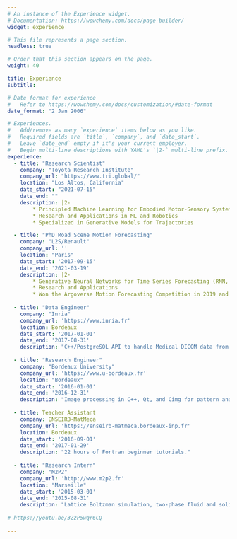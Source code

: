 ```yaml
---
# An instance of the Experience widget.
# Documentation: https://wowchemy.com/docs/page-builder/
widget: experience

# This file represents a page section.
headless: true

# Order that this section appears on the page.
weight: 40

title: Experience
subtitle:

# Date format for experience
#   Refer to https://wowchemy.com/docs/customization/#date-format
date_format: "2 Jan 2006"

# Experiences.
#   Add/remove as many `experience` items below as you like.
#   Required fields are `title`, `company`, and `date_start`.
#   Leave `date_end` empty if it's your current employer.
#   Begin multi-line descriptions with YAML's `|2-` multi-line prefix.
experience:
  - title: "Research Scientist"
    company: "Toyota Research Institute"
    company_url: "https://www.tri.global/"
    location: "Los Altos, California"
    date_start: "2021-07-15"
    date_end: ""
    description: |2-
        * Principled Machine Learning for Embodied Motor-Sensory Systems
        * Research and Applications in ML and Robotics
        * Specialized in Generative Models for Trajectories 

  - title: "PhD Road Scene Motion Forecasting"
    company: "L2S/Renault"
    company_url: ''
    location: "Paris"
    date_start: '2017-09-15'
    date_end: '2021-03-19'
    description: |2-
        * Generative Neural Networks for Time Series Forecasting (RNN, CNN, (C)VAE, Self-Attention)
        * Research and Applications
        * Won the Argoverse Motion Forecasting Competition in 2019 and 2020
        
  - title: "Data Engineer"
    company: "Inria"
    company_url: 'https://www.inria.fr'
    location: Bordeaux
    date_start: '2017-01-01'
    date_end: '2017-08-31'
    description: "C++/PostgreSQL API to handle Medical DICOM data from various sources."
        
  - title: "Research Engineer"
    company: "Bordeaux University"
    company_url: 'https://www.u-bordeaux.fr'
    location: "Bordeaux"
    date_start: '2016-01-01'
    date_end: '2016-12-31'
    description: "Image processing in C++, Qt, and Cimg for pattern analysis of 2D atomic force microscope images of bloc-copolymer molecules."
        
  - title: Teacher Assistant
    company: ENSEIRB-MatMeca
    company_url: 'https://enseirb-matmeca.bordeaux-inp.fr'
    location: Bordeaux
    date_start: '2016-09-01'
    date_end: '2017-01-29'
    description: "22 hours of Fortran beginner tutorials."
    
  - title: "Research Intern"
    company: "M2P2"
    company_url: 'http://www.m2p2.fr'
    location: "Marseille"
    date_start: '2015-03-01'
    date_end: '2015-08-31'
    description: "Lattice Boltzman simulation, two-phase fluid and solid interaction, OpenMPI with Fortran."
    
# https://youtu.be/3ZzP5wqr6CQ
    
---
```

